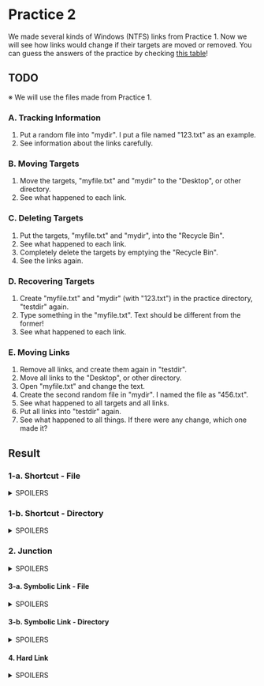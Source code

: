 # Practice 2
We made several kinds of Windows (NTFS) links from Practice 1.
Now we will see how links would change if their targets are moved or removed.
You can guess the answers of the practice by checking [this table](https://github.com/reruo321/OS-Self-Study/tree/main/_Appendix/File%20System/Link/Windows#links-in-windows)!

## TODO
※ We will use the files made from Practice 1.
### A. Tracking Information
1. Put a random file into "mydir". I put a file named "123.txt" as an example.
2. See information about the links carefully.

### B. Moving Targets
1. Move the targets, "myfile.txt" and "mydir" to the "Desktop", or other directory.
2. See what happened to each link.

### C. Deleting Targets
1. Put the targets, "myfile.txt" and "mydir", into the "Recycle Bin".
2. See what happened to each link.
3. Completely delete the targets by emptying the "Recycle Bin".
4. See the links again.

### D. Recovering Targets
1. Create "myfile.txt" and "mydir" (with "123.txt") in the practice directory, "testdir" again.
2. Type something in the "myfile.txt". Text should be different from the former!
3. See what happened to each link.

### E. Moving Links
1. Remove all links, and create them again in "testdir".
2. Move all links to the "Desktop", or other directory.
3. Open "myfile.txt" and change the text.
4. Create the second random file in "mydir". I named the file as "456.txt".
5. See what happened to all targets and all links.
6. Put all links into "testdir" again.
7. See what happened to all things. If there were any change, which one made it?

## Result

### 1-a. Shortcut - File

<details><summary>SPOILERS</summary>

![shortf see](https://github.com/reruo321/OS-Self-Study/assets/48712088/25a5981f-621e-4b0d-896f-bdbd2ec3eb83)

Executing the shortcut opens its target, "myfile.txt".

![shortf move](https://github.com/reruo321/OS-Self-Study/assets/48712088/316ca9b9-b0fb-46e8-b324-4bea32f948a4)

After moving its target "myfile.txt", the new target became "hardlink.txt".

![shortf move](https://github.com/reruo321/OS-Self-Study/assets/48712088/bc92fb50-0eae-4a5f-ad17-ecd8e525c420)

After deleting its target "myfile.txt", the new target became "hardlink.txt".

![shortf after](https://github.com/reruo321/OS-Self-Study/assets/48712088/e79f28b7-9fb8-442b-a680-a9f7608b9ef8)

Even if "myfile.txt" is created again, the shortcut still points to "hardlink.txt".

![shortf selfmove](https://github.com/reruo321/OS-Self-Study/assets/48712088/90a8085a-0c24-4fbf-ac1a-ac53f7b34287)

Although the shortcut is moved, it still points to "myfile.txt".

</details>

### 1-b. Shortcut - Directory

<details><summary>SPOILERS</summary>

![shortd see](https://github.com/reruo321/OS-Self-Study/assets/48712088/06bec10e-2b94-48c6-adb2-cd553565874a)

Executing the shortcut opens its target, "mydir".

![shortd move](https://github.com/reruo321/OS-Self-Study/assets/48712088/995f6d6a-fd8a-4a58-8dc8-7c4a5e26e74f)

Even if its target "mydir" is moved, the shortcut still points to it.

![shortd remove](https://github.com/reruo321/OS-Self-Study/assets/48712088/bf5424cb-080a-456e-a113-5413f58fa365)

After moving its target "mydir" to the "Recycle Bin", an error message pops up. It asks whether you recover the target, or delete the shortcut.

![shortd comremove](https://github.com/reruo321/OS-Self-Study/assets/48712088/b6d8f784-10f0-4c1e-b13d-301fc4374d39)

When its target is completely deleted, another error message pops up. It asks whether you delete the shortcut or not.

![shortd see](https://github.com/reruo321/OS-Self-Study/assets/48712088/9057e4c4-bfc8-4538-a652-0965f4fbef8b)

When "mydir" is created again, the shortcut points to it again.

![shortd selfmove](https://github.com/reruo321/OS-Self-Study/assets/48712088/59614b88-0211-49c9-beaf-86a3aa789570)

Although the shortcut is moved, it still points to "mydir".

</details>

### 2. Junction

<details><summary>SPOILERS</summary>

![junc see](https://github.com/reruo321/OS-Self-Study/assets/48712088/696d6d6c-cc74-47cd-b422-c64e175c6e36)

Executing the junction opens "junc". Except the directory, it looks the same as "mydir".

![junc move](https://github.com/reruo321/OS-Self-Study/assets/48712088/9fb9e94c-9b3a-426c-ae53-d27be41b80f0)

After moving its target "mydir", the junction becomes unavailable and an error message pops up.

![junc move](https://github.com/reruo321/OS-Self-Study/assets/48712088/137f106f-bc33-4ab8-883c-696020ea540d)

After deleting its target "mydir", the junction becomes unavailable and an error message pops up.

![junc see](https://github.com/reruo321/OS-Self-Study/assets/48712088/3a052d06-5472-4063-88cb-f08aeedfe3d5)

If "mydir" is created again, the junction points to "mydir".

#### Moving the Junction

When you move the junction, it remains but...

**OH, NO!**

![mydir selfmove](https://github.com/reruo321/OS-Self-Study/assets/48712088/7ed98490-4da3-4e08-a004-b7646a4fb87e)

![junc selfmove testdir](https://github.com/reruo321/OS-Self-Study/assets/48712088/298a1b2b-b3df-4532-9b1d-da0bd7e39402)

The file in "mydir", "123.txt" disappears! No file in the junction in "testdir", neither.

![junc selfmove](https://github.com/reruo321/OS-Self-Study/assets/48712088/3c5b2cd7-9ef2-4399-8321-3bc5b6984c6a)

Meanwhile, another junction is created in the "Desktop", keeping the file "123.txt" in it.

![mydir selfmove after](https://github.com/reruo321/OS-Self-Study/assets/48712088/68515b47-f9d4-4383-a883-5007b222baf5)

![junc selfmove testdir after](https://github.com/reruo321/OS-Self-Study/assets/48712088/4c42358e-0cf3-4c9f-a2ac-3059e67ac63d)

When you create a new file, "456.txt" in "mydir", both "mydir" and "junc" in "testdir" have "456.txt". However, no change on the junction in the "Desktop".

![mydir selfmove final](https://github.com/reruo321/OS-Self-Study/assets/48712088/76e7687f-821e-4037-97e5-704afe855b6f)

![junc selfmove final](https://github.com/reruo321/OS-Self-Study/assets/48712088/e268d15c-c70c-4723-9c13-86ef0cfbde03)

When you move the junction from the "Desktop" to "testdir", "mydir" has "123.txt" and "456.txt"! Moreover, the junction also have both of the files. It seems as if the junctions are merged without any message.

</details>

#### 3-a. Symbolic Link - File

<details><summary>SPOILERS</summary>

Executing the link opens its target, "myfile.txt".



After moving its target "myfile.txt", the new target became "hardlink.txt".



After deleting its target "myfile.txt", the new target became "hardlink.txt".



Even if "myfile.txt" is created again, the link still points to "hardlink.txt".



Although the link is moved, it still points to "myfile.txt".

</details>

#### 3-b. Symbolic Link - Directory

<details><summary>SPOILERS</summary>

Executing the link opens its target, "myfile.txt".



After moving its target "myfile.txt", the new target became "hardlink.txt".



After deleting its target "myfile.txt", the new target became "hardlink.txt".



Even if "myfile.txt" is created again, the link still points to "hardlink.txt".



Although the link is moved, it still points to "myfile.txt".

</details>

#### 4. Hard Link

<details><summary>SPOILERS</summary>

Executing the link opens its target, "myfile.txt".



After moving its target "myfile.txt", the new target became "hardlink.txt".



After deleting its target "myfile.txt", the new target became "hardlink.txt".



Even if "myfile.txt" is created again, the link still points to "hardlink.txt".



Although the link is moved, it still points to "myfile.txt".

</details>
